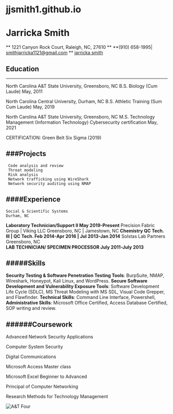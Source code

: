 # jjsmith1.github.io

# Jarricka Smith 
** 1221 Canyon Rock Court, Raleigh, NC, 27610	**
**(910) 658-1995| smithjarricka1121@gmail.com **
[jarricka smith](https://www.linkedin.com/in/jarricka-smith)

## **Education**
----
North Carolina A&T State University, 						                                     Greensboro, NC 
B.S. Biology (Cum Laude) 	                  						                              May, 2011

North Carolina Central University, 						      	                                Durham, NC
B.S.  Athletic Training (Sum Cum Laude)						                                   May, 2019
 
North Carolina A&T State University, 						                                     Greensboro, NC
M.S. Technology Management (Information Technology) Cybersecurity certification May, 2021

CERTIFICATION: Green Belt Six Sigma (2019)
 
###**Projects**
----
     Code analysis and review 
     Threat modeling 
     Risk analysis 
     Network trafficking using WireShark 
     Network security auditing using NMAP 
    
  ####**Experience**
  ----
    Social & Scientific Systems						                       	  		          Durham, NC	
  **Laboratory Technician/Support II					                        	         May 2019-Present** 
    Precision Fabric Group | Viking LLC					 		                            Greensboro, NC | Jamestown, NC 
  **Chemistry QC Tech. III | QC Tech. 					                       	        Feb 2014-Apr 2016 | Jul 2013-Jan 2014** 
     Solstas Lab Partners											                                       Greensboro, NC	
  **LAB TECHNICIAN/ SPECIMEN PROCESSOR						                               July 2011-July 2013**
    
  #####**Skills**
  ----
  **Security Testing & Software Penetration Testing Tools**: BurpSuite, NMAP, Wireshark, Honeypot, Kali Linux, and WordPress. 
  **Secure Software Development and Vulnerability Exposure Tools**: Software Development Life Cycle (SDLC), MS Threat Modeling with MS SDL, Visual Code Grepper, and Flawfinder. 
  **Technical Skills**: Command Line Interface, Powershell,
  **Administrative Skills**: Microsoft Office Certified, Access Database Certified, SOP writing and review. 
  
  ######**Coursework**
  ----
Advanced Network Security Applications
 
Computer System Security
 
Digital Communications
 
Microsoft Access Master class
 
Microsoft Excel Beginner to Advanced
 
Principal of Computer Networking
 
Research Methods for Technology Management

![A&T Four](https://upload.wikimedia.org/wikipedia/commons/3/31/A%26T_four_statue_2000.jpg)



  
